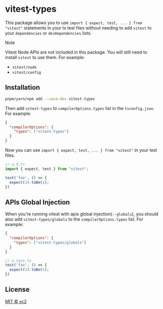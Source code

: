 # vitest-types

This package allows you to use `import { expect, test, ... } from "vitest"` statements in your ts test files without needing to add `vitest` to your `dependencies` or `devDependencies` lists.


> [!NOTE]
> Vitest Node APIs are not included in this package. You will still need to install `vitest` to use them. For example:
>
> - `vitest/node`
> - `vitest/config`

## Installation

```sh
pnpm/yarn/npm add --save-dev vitest-types
```

Then add `vitest-types` to `compilerOptions.types` list in the `tsconfig.json`. For example:

```json
{
  "compilerOptions": {
    "types": ["vitest-types"]
  }
}
```

Now you can use `import { expect, test, ... } from "vitest"` in your test files.

```ts
// a.d.ts
import { expect, test } from "vitest";

test('foo', () => {
  expect(1).toBe(1);
})
```

## APIs Global Injection

When you're running vitest with apis global injection(`--globals`), you should also add `vitest-types/globals` to the `compilerOptions.types` list. For example:

```json
{
  "compilerOptions": {
    "types": ["vitest-types/globals"]
  }
}
```

```ts
// a.test.ts
test('foo', () => {
  expect(1).toBe(1);
})
```

## License

[MIT ©️ xc2](https://tldr.ws/mitxc2)
